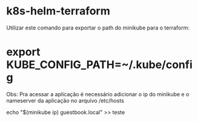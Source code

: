 # k8s-helm-terraform
Utilizar este comando para exportar o path do minikube para o terraform:
# export KUBE_CONFIG_PATH=~/.kube/config

Obs: Pra acessar a aplicação é necessário adicionar o ip do minikube e o nameserver da aplicação no arquivo /etc/hosts

echo "$(minikube ip)  guestbook.local" >> teste
